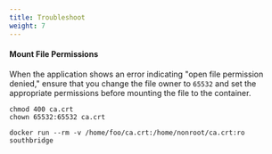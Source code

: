 ```yaml
---
title: Troubleshoot
weight: 7
---
```


#### Mount File Permissions
When the application shows an error indicating "open file permission denied," ensure that you change the file owner to `65532` and set the appropriate permissions before mounting the file to the container.

```shell
chmod 400 ca.crt
chown 65532:65532 ca.crt

docker run --rm -v /home/foo/ca.crt:/home/nonroot/ca.crt:ro southbridge
```

